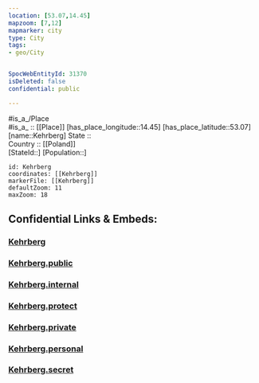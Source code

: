 ```yaml
---
location: [53.07,14.45] 
mapzoom: [7,12] 
mapmarker: city 
type: City
tags:
- geo/City


SpocWebEntityId: 31370
isDeleted: false
confidential: public

---
```

#is_a_/Place  
#is_a_ :: [[Place]] 
[has_place_longitude::14.45] 
[has_place_latitude::53.07] 
[name::Kehrberg] 
State ::  
Country :: [[Poland]]  
[StateId::] 
[Population::] 



```leaflet
id: Kehrberg
coordinates: [[Kehrberg]] 
markerFile: [[Kehrberg]] 
defaultZoom: 11 
maxZoom: 18
```


## Confidential Links & Embeds: 

### [Kehrberg](/_Standards/Earth/Continent/Europe/Europe~East/Poland/Provinces~Poland/West_Pomeranian/City/Kehrberg.md) 

### [Kehrberg.public](/_public/Earth/Continent/Europe/Europe~East/Poland/Provinces~Poland/West_Pomeranian/City/Kehrberg.public.md) 

### [Kehrberg.internal](/_internal/Earth/Continent/Europe/Europe~East/Poland/Provinces~Poland/West_Pomeranian/City/Kehrberg.internal.md) 

### [Kehrberg.protect](/_protect/Earth/Continent/Europe/Europe~East/Poland/Provinces~Poland/West_Pomeranian/City/Kehrberg.protect.md) 

### [Kehrberg.private](/_private/Earth/Continent/Europe/Europe~East/Poland/Provinces~Poland/West_Pomeranian/City/Kehrberg.private.md) 

### [Kehrberg.personal](/_personal/Earth/Continent/Europe/Europe~East/Poland/Provinces~Poland/West_Pomeranian/City/Kehrberg.personal.md) 

### [Kehrberg.secret](/_secret/Earth/Continent/Europe/Europe~East/Poland/Provinces~Poland/West_Pomeranian/City/Kehrberg.secret.md)

